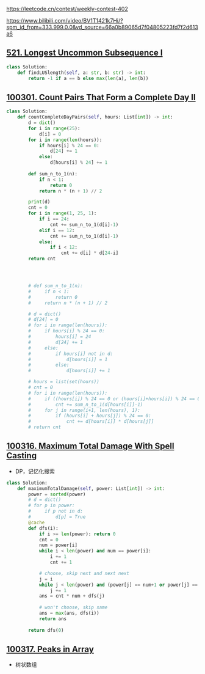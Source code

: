 



https://leetcode.cn/contest/weekly-contest-402

https://www.bilibili.com/video/BV1T1421k7Hi/?spm_id_from=333.999.0.0&vd_source=66a0b89065d7f04805223fd7f2d613a6

## [521. Longest Uncommon Subsequence I](https://leetcode.cn/problems/longest-uncommon-subsequence-i/)

```python
class Solution:
    def findLUSlength(self, a: str, b: str) -> int:
        return -1 if a == b else max(len(a), len(b))
```

## [100301. Count Pairs That Form a Complete Day II](https://leetcode.cn/contest/weekly-contest-402/problems/count-pairs-that-form-a-complete-day-ii/)

```python
class Solution:
    def countCompleteDayPairs(self, hours: List[int]) -> int:
        d = dict()
        for i in range(25):
            d[i] = 0
        for i in range(len(hours)):
            if hours[i] % 24 == 0:
                d[24] += 1
            else:
                d[hours[i] % 24] += 1
        
        def sum_n_to_1(n):
            if n < 1:
                return 0
            return n * (n + 1) // 2

        print(d)
        cnt = 0
        for i in range(1, 25, 1):
            if i == 24:
                cnt += sum_n_to_1(d[i]-1)
            elif i == 12:
                cnt += sum_n_to_1(d[i]-1)
            else:
                if i < 12:
                    cnt += d[i] * d[24-i]
        return cnt




        # def sum_n_to_1(n):
        #     if n < 1:
        #         return 0
        #     return n * (n + 1) // 2

        # d = dict()
        # d[24] = 0
        # for i in range(len(hours)):
        #     if hours[i] % 24 == 0:
        #         hours[i] = 24
        #         d[24] += 1
        #     else:
        #         if hours[i] not in d:
        #             d[hours[i]] = 1
        #         else:
        #             d[hours[i]] += 1

        # hours = list(set(hours))
        # cnt = 0
        # for i in range(len(hours)):
        #     if ((hours[i]) % 24 == 0 or (hours[i]+hours[i]) % 24 == 0) and d[hours[i]] > 1:
        #         cnt += sum_n_to_1(d[hours[i]]-1) 
        #     for j in range(i+1, len(hours), 1):
        #         if (hours[i] + hours[j]) % 24 == 0:
        #             cnt += d[hours[i]] * d[hours[j]]
        # return cnt
```

## [100316. Maximum Total Damage With Spell Casting](https://leetcode.cn/contest/weekly-contest-402/problems/maximum-total-damage-with-spell-casting/)

- DP，记忆化搜索

```python
class Solution:
    def maximumTotalDamage(self, power: List[int]) -> int:
        power = sorted(power)
        # d = dict()
        # for p in power:
        #     if p not in d:
        #         d[p] = True
        @cache
        def dfs(i):
            if i >= len(power): return 0
            cnt = 0
            num = power[i]
            while i < len(power) and num == power[i]:
                i += 1
                cnt += 1

            # choose, skip next and next next
            j = i
            while j < len(power) and (power[j] == num+1 or power[j] == num+2):
                j += 1
            ans = cnt * num + dfs(j)
            
            # won't choose, skip same
            ans = max(ans, dfs(i))
            return ans
        
        return dfs(0)
```

## [100317. Peaks in Array](https://leetcode.cn/contest/weekly-contest-402/problems/peaks-in-array/)

- 树状数组

```python
```

